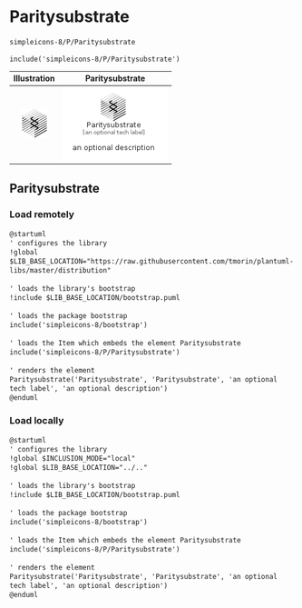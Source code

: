 # Paritysubstrate


```text
simpleicons-8/P/Paritysubstrate
```

```text
include('simpleicons-8/P/Paritysubstrate')
```



| Illustration | Paritysubstrate |
| :---: | :---: |
| ![illustration for Illustration](../../simpleicons-8/P/Paritysubstrate.png) | ![illustration for Paritysubstrate](../../simpleicons-8/P/Paritysubstrate.Local.png) |




## Paritysubstrate

### Load remotely
```plantuml
@startuml
' configures the library
!global $LIB_BASE_LOCATION="https://raw.githubusercontent.com/tmorin/plantuml-libs/master/distribution"

' loads the library's bootstrap
!include $LIB_BASE_LOCATION/bootstrap.puml

' loads the package bootstrap
include('simpleicons-8/bootstrap')

' loads the Item which embeds the element Paritysubstrate
include('simpleicons-8/P/Paritysubstrate')

' renders the element
Paritysubstrate('Paritysubstrate', 'Paritysubstrate', 'an optional tech label', 'an optional description')
@enduml
```

### Load locally
```plantuml
@startuml
' configures the library
!global $INCLUSION_MODE="local"
!global $LIB_BASE_LOCATION="../.."

' loads the library's bootstrap
!include $LIB_BASE_LOCATION/bootstrap.puml

' loads the package bootstrap
include('simpleicons-8/bootstrap')

' loads the Item which embeds the element Paritysubstrate
include('simpleicons-8/P/Paritysubstrate')

' renders the element
Paritysubstrate('Paritysubstrate', 'Paritysubstrate', 'an optional tech label', 'an optional description')
@enduml
```

